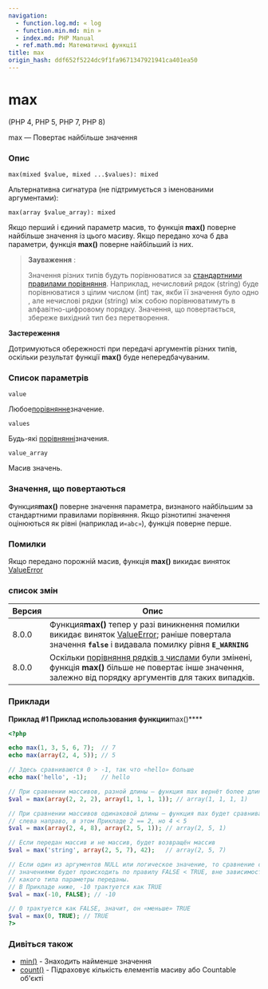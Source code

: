 ```yaml
---
navigation:
  - function.log.md: « log
  - function.min.md: min »
  - index.md: PHP Manual
  - ref.math.md: Математичні функції
title: max
origin_hash: ddf652f5224dc9f1fa9671347921941ca401ea50
---
```

# max

(PHP 4, PHP 5, PHP 7, PHP 8)

max — Повертає найбільше значення

### Опис

```methodsynopsis
max(mixed $value, mixed ...$values): mixed
```

Альтернативна сигнатура (не підтримується з іменованими аргументами):

```methodsynopsis
max(array $value_array): mixed
```

Якщо перший і єдиний параметр масив, то функція **max()** поверне найбільше значення із цього масиву. Якщо передано хоча б два параметри, функція **max()** поверне найбільший із них.

> **Зауваження** :
> 
> Значення різних типів будуть порівнюватися за [стандартними правилами порівняння](language.operators.comparison.md). Наприклад, нечисловий рядок (string) буде порівнюватися з цілим числом (int) так, якби її значення було одно , але нечислові рядки (string) між собою порівнюватимуть в алфавітно-цифровому порядку. Значення, що повертається, збереже вихідний тип без перетворення.

**Застереження**

Дотримуються обережності при передачі аргументів різних типів, оскільки результат функції **max()** буде непередбачуваним.

### Список параметрів

`value`

Любое[порівнянне](language.operators.comparison.md)значение.

`values`

Будь-які [порівнянні](language.operators.comparison.md)значения.

`value_array`

Масив значень.

### Значення, що повертаються

Функция**max()** поверне значення параметра, визнаного найбільшим за стандартними правилами порівняння. Якщо різнотипні значення оцінюються як рівні (наприклад и`«abc»`), функція поверне перше.

### Помилки

Якщо передано порожній масив, функція **max()** викидає виняток [ValueError](class.valueerror.md)

### список змін

| Версия | Опис |
| --- | --- |
| 8.0.0 | Функция**max()** тепер у разі виникнення помилки викидає виняток [ValueError](class.valueerror.md); раніше повертала значення **`false`** і видавала помилку рівня **`E_WARNING`** |
| 8.0.0 | Оскільки [порівняння рядків з числами](migration80.incompatible.md#migration80.incompatible.core.string-number-comparision) були змінені, функція **max()** більше не повертає інше значення, залежно від порядку аргументів для таких випадків. |

### Приклади

**Приклад #1 Приклад использования функции**max()\*\*\*\*

```php
<?php

echo max(1, 3, 5, 6, 7);  // 7
echo max(array(2, 4, 5)); // 5

// Здесь сравниваются 0 > -1, так что «hello» больше
echo max('hello', -1);    // hello

// При сравнении массивов, разной длины — функция max вернёт более длинный
$val = max(array(2, 2, 2), array(1, 1, 1, 1)); // array(1, 1, 1, 1)

// При сравнении массивов одинаковой длины — функция max будет сравнивать их поэлементно
// слева направо, в этом Прикладе 2 == 2, но 4 < 5
$val = max(array(2, 4, 8), array(2, 5, 1)); // array(2, 5, 1)

// Если передан массив и не массив, будет возвращён массив
$val = max('string', array(2, 5, 7), 42);   // array(2, 5, 7)

// Если один из аргументов NULL или логическое значение, то сравнение с другими
// значениями будет происходить по правилу FALSE < TRUE, вне зависимости от того
// какого типа параметры переданы.
// В Прикладе ниже, -10 трактуется как TRUE
$val = max(-10, FALSE); // -10

// 0 трактуется как FALSE, значит, он «меньше» TRUE
$val = max(0, TRUE); // TRUE
?>
```

### Дивіться також

-   [min()](function.min.md) \- Знаходить найменше значення
-   [count()](function.count.md) \- Підраховує кількість елементів масиву або Countable об'єкті
